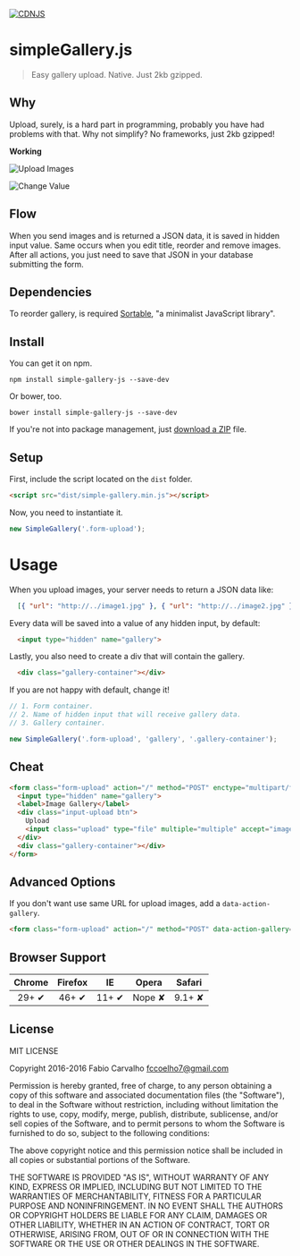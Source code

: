 [![CDNJS](https://img.shields.io/cdnjs/v/simple-gallery-js.svg)](https://cdnjs.com/libraries/simple-gallery-js)

# simpleGallery.js

> Easy gallery upload. Native. Just 2kb gzipped.

## Why

Upload, surely, is a hard part in programming, probably you have had problems with that. Why not simplify? No frameworks, just 2kb gzipped!

**Working**

![Upload Images](http://i.imgur.com/Yjor77e.gif)

![Change Value](http://i.imgur.com/PsR0F24.gif)

## Flow

When you send images and is returned a JSON data, it is saved in hidden input value. Same occurs when you edit title, reorder and remove images. After all actions, you just need to save that JSON in your database submitting the form.

## Dependencies

To reorder gallery, is required [Sortable](https://github.com/RubaXa/Sortable), "a minimalist JavaScript library".

## Install

You can get it on npm.

```
npm install simple-gallery-js --save-dev
```

Or bower, too.

```
bower install simple-gallery-js --save-dev
```

If you're not into package management, just [download a ZIP](https://github.com/fccoelho7/simpleGallery.js/archive/master.zip) file.

## Setup

First, include the script located on the `dist` folder.

```html
<script src="dist/simple-gallery.min.js"></script>
```

Now, you need to instantiate it.

```js
new SimpleGallery('.form-upload');
```

# Usage

When you upload images, your server needs to return a JSON data like:

```json
  [{ "url": "http://../image1.jpg" }, { "url": "http://../image2.jpg" }, ..]
```

Every data will be saved into a value of any hidden input, by default:

```html
  <input type="hidden" name="gallery">
```

Lastly, you also need to create a div that will contain the gallery.

```html
  <div class="gallery-container"></div>
```

If you are not happy with default, change it!

```js
// 1. Form container.
// 2. Name of hidden input that will receive gallery data.
// 3. Gallery container.

new SimpleGallery('.form-upload', 'gallery', '.gallery-container');
```

## Cheat

```html
<form class="form-upload" action="/" method="POST" enctype="multipart/form-data">
  <input type="hidden" name="gallery">
  <label>Image Gallery</label>
  <div class="input-upload btn">
    Upload
    <input class="upload" type="file" multiple="multiple" accept="image/*">
  </div>
  <div class="gallery-container"></div>
</form>
```

## Advanced Options

If you don't want use same URL for upload images, add a `data-action-gallery`.

```html
<form class="form-upload" action="/" method="POST" data-action-gallery='/upload' enctype="multipart/form-data"></form>
```

## Browser Support

| Chrome | Firefox | IE | Opera | Safari |
|:---:|:---:|:---:|:---:|:---:|
| 29+ ✔ | 46+ ✔ | 11+ ✔ | Nope ✘ | 9.1+ ✘ |

## License

MIT LICENSE

Copyright 2016-2016 Fabio Carvalho fccoelho7@gmail.com

Permission is hereby granted, free of charge, to any person obtaining a copy of this software and associated documentation files (the "Software"), to deal in the Software without restriction, including without limitation the rights to use, copy, modify, merge, publish, distribute, sublicense, and/or sell copies of the Software, and to permit persons to whom the Software is furnished to do so, subject to the following conditions:

The above copyright notice and this permission notice shall be included in all copies or substantial portions of the Software.

THE SOFTWARE IS PROVIDED "AS IS", WITHOUT WARRANTY OF ANY KIND, EXPRESS OR IMPLIED, INCLUDING BUT NOT LIMITED TO THE WARRANTIES OF MERCHANTABILITY, FITNESS FOR A PARTICULAR PURPOSE AND NONINFRINGEMENT. IN NO EVENT SHALL THE AUTHORS OR COPYRIGHT HOLDERS BE LIABLE FOR ANY CLAIM, DAMAGES OR OTHER LIABILITY, WHETHER IN AN ACTION OF CONTRACT, TORT OR OTHERWISE, ARISING FROM, OUT OF OR IN CONNECTION WITH THE SOFTWARE OR THE USE OR OTHER DEALINGS IN THE SOFTWARE.
